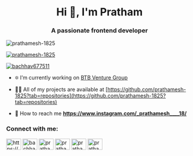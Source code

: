 <h1 align="center">Hi 👋, I'm Pratham</h1>
<h3 align="center">A passionate frontend developer</h3>

<p align="left"> <img src="https://komarev.com/ghpvc/?username=prathamesh-1825&label=Profile%20views&color=0e75b6&style=flat" alt="prathamesh-1825" /> </p>

<p align="left"> <a href="https://github.com/ryo-ma/github-profile-trophy"><img src="https://github-profile-trophy.vercel.app/?username=prathamesh-1825" alt="prathamesh-1825" /></a> </p>

<p align="left"> <a href="https://twitter.com/bachhav677511" target="blank"><img src="https://img.shields.io/twitter/follow/bachhav677511?logo=twitter&style=for-the-badge" alt="bachhav677511" /></a> </p>

- 🔯 I’m currently working on [BTB Venture Group](https://www.btbventure.com/)

- 👨‍💻 All of my projects are available at [https://github.com/prathamesh-1825?tab=repositories](https://github.com/prathamesh-1825?tab=repositories)

- 💌 How to reach me **https://www.instagram.com/_prathamesh____18/**

<h3 align="left">Connect with me:</h3>
<p align="left">
<a href="https://dev.to/https://dev.to/prathamesh_bachchhav_c7ee" target="blank"><img align="center" src="https://raw.githubusercontent.com/rahuldkjain/github-profile-readme-generator/master/src/images/icons/Social/devto.svg" alt="https://dev.to/prathamesh_bachchhav_c7ee" height="30" width="40" /></a>
<a href="https://twitter.com/bachhav677511" target="blank"><img align="center" src="https://raw.githubusercontent.com/rahuldkjain/github-profile-readme-generator/master/src/images/icons/Social/twitter.svg" alt="bachhav677511" height="30" width="40" /></a>
<a href="https://linkedin.com/in/prathamesh-bachchhav-887a89282/" target="blank"><img align="center" src="https://raw.githubusercontent.com/rahuldkjain/github-profile-readme-generator/master/src/images/icons/Social/linked-in-alt.svg" alt="prathamesh-bachchhav-887a89282/" height="30" width="40" /></a>
<a href="https://fb.com/prathamesh.bachchhav" target="blank"><img align="center" src="https://raw.githubusercontent.com/rahuldkjain/github-profile-readme-generator/master/src/images/icons/Social/facebook.svg" alt="prathamesh.bachchhav" height="30" width="40" /></a>
<a href="https://www.instagram.com/_prathamesh____18/" target="blank"><img align="center" src="https://raw.githubusercontent.com/rahuldkjain/github-profile-readme-generator/master/src/images/icons/Social/instagram.svg" alt="prathamesh instagram" height="30" width="40" /></a>
<a href="https://leetcode.com/u/prathamesh_shyam_bachchhav/" target="blank"><img align="center" src="https://raw.githubusercontent.com/rahuldkjain/github-profile-readme-generator/master/src/images/icons/Social/leet-code.svg" alt="prathamesh leetcode" height="30" width="40" /></a>
</p>
